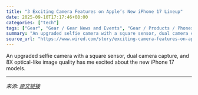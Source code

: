 ```yaml
---
title: "3 Exciting Camera Features on Apple’s New iPhone 17 Lineup"
date: 2025-09-10T17:17:46+08:00
categories: ["tech"]
tags: ["Gear", "Gear / Gear News and Events", "Gear / Products / Phones", "Gear / Products / Cameras", "Shopping", "apple", "iPhone", "cameras", "smartphones", "phones", "Camera Plateau"]
summary: "An upgraded selfie camera with a square sensor, dual camera capture, and 8X optical-like image quality has me excited about the new iPhone 17 models."
source_url: "https://www.wired.com/story/exciting-camera-features-on-apples-new-iphone-17-lineup/"
---
```


An upgraded selfie camera with a square sensor, dual camera capture, and 8X optical-like image quality has me excited about the new iPhone 17 models.

---

*来源: [原文链接](https://www.wired.com/story/exciting-camera-features-on-apples-new-iphone-17-lineup/)*

